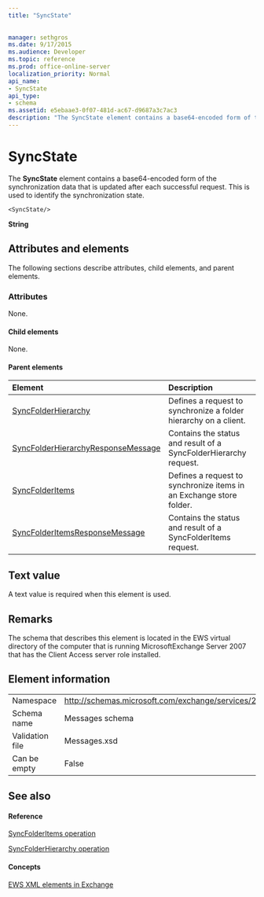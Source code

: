 ```yaml
---
title: "SyncState"
 
 
manager: sethgros
ms.date: 9/17/2015
ms.audience: Developer
ms.topic: reference
ms.prod: office-online-server
localization_priority: Normal
api_name:
- SyncState
api_type:
- schema
ms.assetid: e5ebaae3-0f07-481d-ac67-d9687a3c7ac3
description: "The SyncState element contains a base64-encoded form of the synchronization data that is updated after each successful request. This is used to identify the synchronization state."
---
```


# SyncState

The **SyncState** element contains a base64-encoded form of the synchronization data that is updated after each successful request. This is used to identify the synchronization state. 
  
```
<SyncState/>
```

 **String**
## Attributes and elements

The following sections describe attributes, child elements, and parent elements.
  
### Attributes

None.
  
#### Child elements

None.
  
#### Parent elements

|**Element**|**Description**|
|:-----|:-----|
|[SyncFolderHierarchy](syncfolderhierarchy.md) <br/> |Defines a request to synchronize a folder hierarchy on a client.  <br/> |
|[SyncFolderHierarchyResponseMessage](syncfolderhierarchyresponsemessage.md) <br/> |Contains the status and result of a SyncFolderHierarchy request.  <br/> |
|[SyncFolderItems](syncfolderitems.md) <br/> |Defines a request to synchronize items in an Exchange store folder.  <br/> |
|[SyncFolderItemsResponseMessage](syncfolderitemsresponsemessage.md) <br/> |Contains the status and result of a SyncFolderItems request.  <br/> |
   
## Text value

A text value is required when this element is used.
  
## Remarks

The schema that describes this element is located in the EWS virtual directory of the computer that is running MicrosoftExchange Server 2007 that has the Client Access server role installed.
  
## Element information

|||
|:-----|:-----|
|Namespace  <br/> |http://schemas.microsoft.com/exchange/services/2006/messages  <br/> |
|Schema name  <br/> |Messages schema  <br/> |
|Validation file  <br/> |Messages.xsd  <br/> |
|Can be empty  <br/> |False  <br/> |
   
## See also

#### Reference

[SyncFolderItems operation](syncfolderitems-operation.md)
  
[SyncFolderHierarchy operation](syncfolderhierarchy-operation.md)
#### Concepts

[EWS XML elements in Exchange](ews-xml-elements-in-exchange.md)

